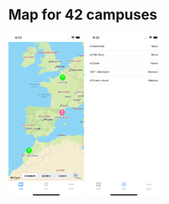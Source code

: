 # Map for 42 campuses
<img src="https://github.com/megagosha/ios-piscine/blob/main/kanto/kanto1.png" width=30%>
<img src="https://github.com/megagosha/ios-piscine/blob/main/kanto/kanto2.png" width=30%>

